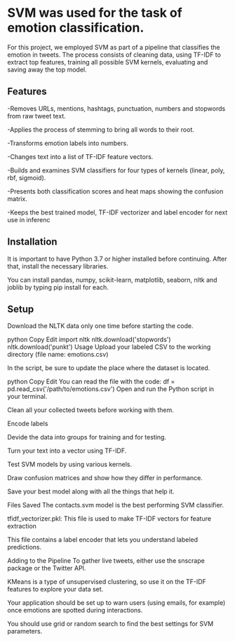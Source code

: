 # SVM was used for the task of emotion classification.
For this project, we employed SVM as part of a pipeline that classifies the emotion in tweets. The process consists of cleaning data, using TF-IDF to extract top features, training all possible SVM kernels, evaluating and saving away the top model.

## Features
-Removes URLs, mentions, hashtags, punctuation, numbers and stopwords from raw tweet text.

-Applies the process of stemming to bring all words to their root.

-Transforms emotion labels into numbers.

-Changes text into a list of TF-IDF feature vectors.

-Builds and examines SVM classifiers for four types of kernels (linear, poly, rbf, sigmoid).

-Presents both classification scores and heat maps showing the confusion matrix.

-Keeps the best trained model, TF-IDF vectorizer and label encoder for next use in inferenc

## Installation
It is important to have Python 3.7 or higher installed before continuing. After that, install the necessary libraries.

You can install pandas, numpy, scikit-learn, matplotlib, seaborn, nltk and joblib by typing 
 pip install <name> for each.
 
## Setup
Download the NLTK data only one time before starting the code.

python
Copy
Edit
import nltk
nltk.download('stopwords')
nltk.download('punkt')
Usage
Upload your labeled CSV to the working directory (file name: emotions.csv)

In the script, be sure to update the place where the dataset is located.

python
Copy
Edit
You can read the file with the code: df = pd.read_csv('/path/to/emotions.csv')
Open and run the Python script in your terminal.

Clean all your collected tweets before working with them.

Encode labels

Devide the data into groups for training and for testing.

Turn your text into a vector using TF-IDF.

Test SVM models by using various kernels.

Draw confusion matrices and show how they differ in performance.

Save your best model along with all the things that help it.

Files Saved
The contacts.svm model is the best performing SVM classifier.

tfidf_vectorizer.pkl: This file is used to make TF-IDF vectors for feature extraction

This file contains a label encoder that lets you understand labeled predictions.

Adding to the Pipeline
To gather live tweets, either use the snscrape package or the Twitter API.

KMeans is a type of unsupervised clustering, so use it on the TF-IDF features to explore your data set.

Your application should be set up to warn users (using emails, for example) once emotions are spotted during interactions.

You should use grid or random search to find the best settings for SVM parameters.


